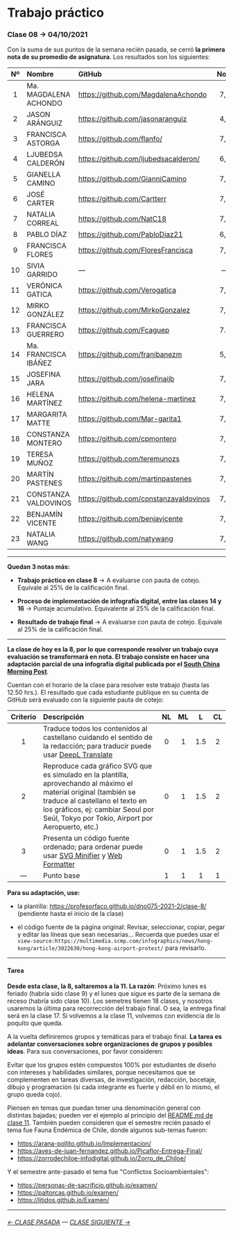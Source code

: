 # Trabajo práctico

### Clase 08 → 04/10/2021

Con la suma de sus puntos de la semana recién pasada, se cerró **la primera nota de su promedio de asignatura**. Los resultados son los siguientes: 

| Nº   | Nombre | GitHub  | Nota |
|:----:|:-------|:--------|:----:|
| 1 | Ma. MAGDALENA ACHONDO | https://github.com/MagdalenaAchondo | 7,0 |
| 2 | JASON ARÁNGUIZ | https://github.com/jasonaranguiz | 4,8 |
| 3 | FRANCISCA ASTORGA | https://github.com/flanfo/ | 7,0 |
| 4 | LJUBEDSA CALDERÓN | https://github.com/ljubedsacalderon/ | 6,3 |
| 5 | GIANELLA CAMINO | https://github.com/GianniCamino | 7,0 |
| 6 | JOSÉ CARTER | https://github.com/Cartterr | 7,0 |
| 7 | NATALIA CORREAL | https://github.com/NatC18 | 7,0 |
| 8 | PABLO DÍAZ | https://github.com/PabloDiaz21 | 6,0 |
| 9 | FRANCISCA FLORES | https://github.com/FloresFrancisca | 7,0 |
| 10 | SIVIA GARRIDO | — | — |
| 11 | VERÓNICA GATICA | https://github.com/Verogatica | 7,0 |
| 12 | MIRKO GONZÁLEZ | https://github.com/MirkoGonzalez | 7,0 |
| 13 | FRANCISCA GUERRERO | https://github.com/Fcaguep | 7.0 |
| 14 | Ma. FRANCISCA IBÁÑEZ | https://github.com/franibanezm |5,3 |
| 15 | JOSEFINA JARA | https://github.com/josefinaijb | 7,0 |
| 16 | HELENA MARTÍNEZ | https://github.com/helena-martinez | 7,0 |
| 17 | MARGARITA MATTE | https://github.com/Mar-garita1 | 7,0 |
| 18 | CONSTANZA MONTERO | https://github.com/cpmontero | 7,0 |
| 19 | TERESA MUÑOZ | https://github.com/teremunozs | 7,0 |
| 20 | MARTÍN PASTENES | https://github.com/martinpastenes | 7,0 |
| 21 | CONSTANZA VALDOVINOS | https://github.com/constanzavaldovinos | 7,0 |
| 22 | BENJAMÍN VICENTE | https://github.com/benjavicente | 7,0 |
| 23 | NATALIA WANG | https://github.com/natywang | 7,0 |

- - - - - - - - - - - - -

**Quedan 3 notas más:** 

- **Trabajo práctico en clase 8** → A evaluarse con pauta de cotejo. Equivale al 25% de la calificación final.

- **Proceso de implementación de infografía digital, entre las clases 14 y 16** → Puntaje acumulativo. Equivalente al 25% de la calificación final. 

- **Resultado de trabajo final** → A evaluarse con pauta de cotejo. Equivale al 25% de la calificación final.

- - - - - - - - - - - - -

**La clase de hoy es la 8, por lo que corresponde resolver un trabajo cuya evaluación se transformará en nota. El trabajo consiste en hacer una adaptación parcial de una infografía digital publicada por el [South China Morning Post](https://multimedia.scmp.com/infographics/news/hong-kong/article/3022630/hong-kong-airport-protest/)**.

Cuentan con el horario de la clase para resolver este trabajo (hasta las 12.50 hrs.). El resultado que cada estudiante publique en su cuenta de GitHub será evaluado con la siguiente pauta de cotejo:

| Criterio | Descripción          | NL | ML | L | CL |
|:--------:|:---------------------|:-----:|:-----:|:-----:|:-----:|
| 1        | Traduce todos los contenidos al castellano cuidando el sentido de la redacción; para traducir puede usar [DeepL Translate](https://www.deepl.com/translator)  | 0 | 1 | 1.5 | 2 |
| 2        | Reproduce cada gráfico SVG que es simulado en la plantilla, aprovechando al máximo el material original (también se traduce al castellano el texto en los gráficos, ej: cambiar Seoul por Seúl, Tokyo por Tokio, Airport por Aeropuerto, etc.) | 0 | 1 | 1.5 | 2 |
| 3        | Presenta un código fuente ordenado; para ordenar puede usar [SVG Minifier](https://www.svgminify.com/) y [Web Formatter](https://webformatter.com/) | 0 | 1 | 1.5 | 2 |
| —        | Punto base | 1  | 1 | 1 | 1   |

**Para su adaptación, use:**

- la plantilla: https://profesorfaco.github.io/dno075-2021-2/clase-8/ (pendiente hasta el inicio de la clase)

- el código fuente de la página original: Revisar, seleccionar, copiar, pegar y editar las líneas que sean necesarias… Recuerda que puedes usar el `view-source:https://multimedia.scmp.com/infographics/news/hong-kong/article/3022630/hong-kong-airport-protest/` para revisarlo.

- - - - - - - - - - - - -

#### Tarea

**Desde esta clase, la 8, saltaremos a la 11. La razón**: Próximo lunes es feriado (habría sido clase 9) y el lunes que sigue es parte de la semana de receso (habría sido clase 10). Los semetres tienen 18 clases, y nosotros usaremos la última para recorrección del trabajo final. O sea, la entrega final será en la clase 17. Si volvemos a la clase 11, volvemos con evidencia de lo poquito que queda.

A la vuelta definiremos grupos y temáticas para el trabajo final. **La tarea es adelantar conversaciones sobre organizaciones de grupos y posibles ideas**. Para sus conversaciones, por favor consideren:

Evitar que los grupos estén compuestos 100% por estudiantes de diseño con intereses y habilidades similares, porque necesitamos que se complementen en tareas diversas, de investigación, redacción, bocetaje, dibujo y programación (si cada integrante es fuerte y débil en lo mismo, el grupo queda cojo).

Piensen en temas que puedan tener una denominación general con distintas bajadas; pueden ver el ejemplo al principio del [README.md de clase 11](https://github.com/profesorfaco/dno075-2021-2/blob/main/clase-11/README.md#clase-11--25102021). También pueden consideren que el semestre recién pasado el tema fue Fauna Endémica de Chile, donde algunos sub-temas fueron:

- https://arana-pollito.github.io/Implementacion/
- https://aves-de-juan-fernandez.github.io/Picaflor-Entrega-Final/
- https://zorrodechiloe-infodigital.github.io/Zorro_de_Chiloe/

Y el semestre ante-pasado el tema fue "Conflictos Socioambientales":

- https://personas-de-sacrificio.github.io/examen/
- https://paltorcas.github.io/examen/
- https://litidos.github.io/Examen/

- - - - - - - - - - - - -


###### [← CLASE PASADA](https://github.com/profesorfaco/dno075-2021-2/tree/main/clase-07) — [CLASE SIGUIENTE →](https://github.com/profesorfaco/dno075-2021-2/tree/main/clase-11) 
